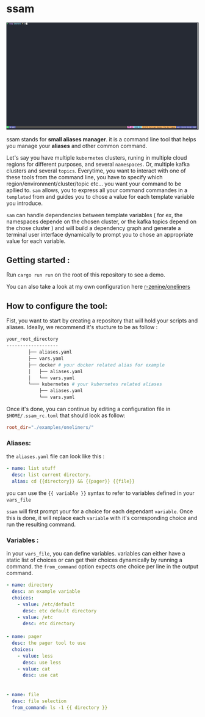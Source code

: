 # ssam
![](demo.gif)

ssam stands for **small aliases manager**. it is a command line tool that helps you manage your **aliases** and other common command.

Let's say you have multiple `kubernetes` clusters, runing in multiple cloud regions for different purposes, and several `namespaces`. Or, multiple kafka clusters and several `topics`. Everytime, you want to interact with one of these tools from the command line, you have to specify which region/environment/cluster/topic etc... you want your command to be apllied to. `sam` allows, you to express all your command commandes in a `templated` from and guides you to chose a value for each template variable you introduce. 

`sam` can handle dependencies between template variables ( for ex, the namespaces depende on the chosen cluster, or the kafka topics depend on the chose cluster ) and will build a dependency graph and generate a terminal user interface dynamically to prompt you to chose an appropriate value for each variable.

## Getting started :

Run `cargo run run` on the root of this repository to see a demo. 


You can also take a look at my own configuration here [r-zenine/oneliners](https://github.com/r-zenine/oneliners)


## How to configure the tool:
Fist, you want to start by creating a repository that will hold your scripts and aliases. 
Ideally, we recommend it's stucture to be as follow : 
```bash
your_root_directory
-------------------
        ├── aliases.yaml
        ├── vars.yaml
        ├── docker # your docker related alias for example
        │   ├── aliases.yaml
        │   └── vars.yaml
        └─── kubernetes # your kubernetes related aliases
            ├── aliases.yaml
            └── vars.yaml
```
Once it's done, you can continue by editing a configuration file in `$HOME/.ssam_rc.toml`
that should look as follow: 

```toml
root_dir="./examples/oneliners/"
```

### Aliases:
the `aliases.yaml` file can look like this : 
```yaml
- name: list stuff
  desc: list current directory. 
  alias: cd {{directory}} && {{pager}} {{file}}
```
you can use the `{{ variable }}` syntax to refer to variables defined in your `vars_file`

`ssam` will first prompt your for a choice for each dependant `variable`. Once this is done, it will replace each `variable` with it's corresponding choice and run the resulting command.

### Variables : 
in your `vars_file`, you can define variables. variables can either have a static list of choices or can get their choices dynamically by running a command. the `from_command` option expects one choice per line in the output command.

```yaml
- name: directory
  desc: an example variable
  choices:
    - value: /etc/default
      desc: etc default directory
    - value: /etc
      desc: etc directory

- name: pager
  desc: the pager tool to use
  choices: 
    - value: less
      desc: use less
    - value: cat
      desc: use cat


- name: file
  desc: file selection
  from_command: ls -1 {{ directory }}
```

